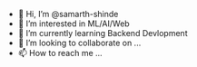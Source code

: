 - 👋 Hi, I’m @samarth-shinde
- 👀 I’m interested in ML/AI/Web
- 🌱 I’m currently learning Backend Devlopment
- 💞️ I’m looking to collaborate on ...
- 📫 How to reach me ...

<!---
samarth-shinde/samarth-shinde is a ✨ special ✨ repository because its `README.md` (this file) appears on your GitHub profile.
You can click the Preview link to take a look at your changes.
--->
